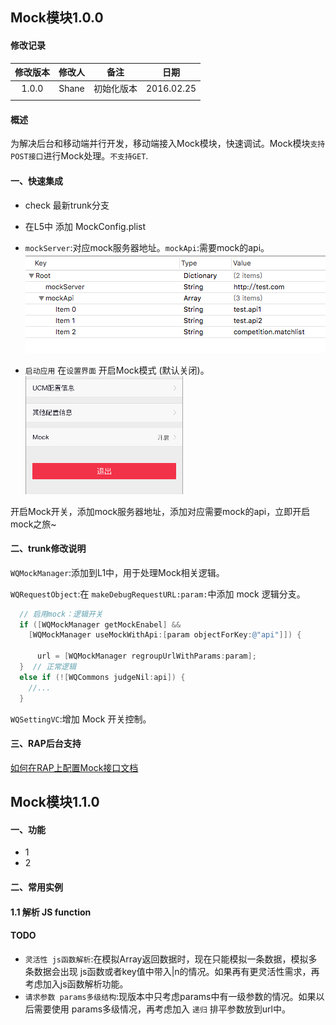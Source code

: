 ## Mock模块1.0.0

#### 修改记录
修改版本 | 修改人    |     备注    | 日期
:-----: | :------: | :--------: | :-----------:
1.0.0   | Shane    | 初始化版本   |2016.02.25
        |          |             |

#### 概述
为解决后台和移动端并行开发，移动端接入Mock模块，快速调试。Mock模块`支持POST接口`进行Mock处理。`不支持GET`.

#### 一、快速集成
*  check 最新trunk分支
*  在L5中 添加 MockConfig.plist  
*  `mockServer`:对应mock服务器地址。`mockApi`:需要mock的api。  
  ![c1-1](https://raw.githubusercontent.com/Shanesun/SSBlog/master/picture/c1_1.png)

*  `启动应用` 在`设置界面` 开启Mock模式 (默认关闭)。  
![c1-3](https://raw.githubusercontent.com/Shanesun/SSBlog/master/picture/c1_4.png)


开启Mock开关，添加mock服务器地址，添加对应需要mock的api，立即开启mock之旅~

#### 二、trunk修改说明
`WQMockManager`:添加到L1中，用于处理Mock相关逻辑。

`WQRequestObject`:在 `makeDebugRequestURL:param:`中添加 mock 逻辑分支。
```objective-c
  // 启用mock：逻辑开关
  if ([WQMockManager getMockEnabel] &&
    [WQMockManager useMockWithApi:[param objectForKey:@"api"]]) {

      url = [WQMockManager regroupUrlWithParams:param];
  }  // 正常逻辑
  else if (![WQCommons judgeNil:api]) {
    //...
  }
```
`WQSettingVC`:增加 Mock 开关控制。

#### 三、RAP后台支持

   [如何在RAP上配置Mock接口文档](http://doc.anzogame.com/xwiki/bin/view/后台研发/Material/Coordination+Develop+And+RAP+Using/?srid=RboHwRp2)


## Mock模块1.1.0

#### 一、功能  
* 1  
* 2

#### 二、常用实例

#### 1.1 解析 JS function  





#### TODO
 * `灵活性 js函数解析`:在模拟Array返回数据时，现在只能模拟一条数据，模拟多条数据会出现 js函数或者key值中带入|n的情况。如果再有更灵活性需求，再考虑加入js函数解析功能。
 * `请求参数 params多级结构`:现版本中只考虑params中有一级参数的情况。如果以后需要使用 params多级情况，再考虑加入 `递归` 排平参数放到url中。
